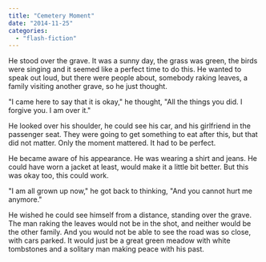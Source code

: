 ```yaml
---
title: "Cemetery Moment"
date: "2014-11-25"
categories: 
  - "flash-fiction"
---
```


He stood over the grave. It was a sunny day, the grass was green, the birds were singing and it seemed like a perfect time to do this. He wanted to speak out loud, but there were people about, somebody raking leaves, a family visiting another grave, so he just thought.

"I came here to say that it is okay," he thought, "All the things you did. I forgive you. I am over it."

He looked over his shoulder, he could see his car, and his girlfriend in the passenger seat. They were going to get something to eat after this, but that did not matter. Only the moment mattered. It had to be perfect.

He became aware of his appearance. He was wearing a shirt and jeans. He could have worn a jacket at least, would make it a little bit better. But this was okay too, this could work.

"I am all grown up now," he got back to thinking, "And you cannot hurt me anymore."

He wished he could see himself from a distance, standing over the grave. The man raking the leaves would not be in the shot, and neither would be the other family. And you would not be able to see the road was so close, with cars parked. It would just be a great green meadow with white tombstones and a solitary man making peace with his past.
